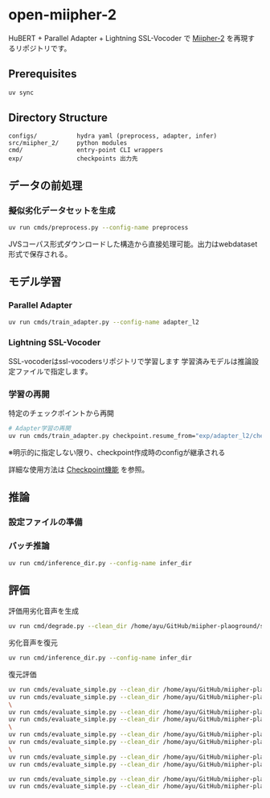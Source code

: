 # open-miipher-2

HuBERT + Parallel Adapter + Lightning SSL-Vocoder で [Miipher-2](https://arxiv.org/abs/2505.04457) を再現するリポジトリです。

## Prerequisites

```bash
uv sync
```

## Directory Structure

```
configs/           hydra yaml (preprocess, adapter, infer)
src/miipher_2/     python modules
cmd/               entry-point CLI wrappers
exp/               checkpoints 出力先
```

## データの前処理

### 擬似劣化データセットを生成

```bash
uv run cmds/preprocess.py --config-name preprocess
```
JVSコーパス形式ダウンロードした構造から直接処理可能。出力はwebdataset形式で保存される。

## モデル学習

### Parallel Adapter

```bash
uv run cmds/train_adapter.py --config-name adapter_l2
```

### Lightning SSL-Vocoder

SSL-vocoderはssl-vocodersリポジトリで学習します
学習済みモデルは推論設定ファイルで指定します。

### 学習の再開

特定のチェックポイントから再開
```bash
# Adapter学習の再開
uv run cmds/train_adapter.py checkpoint.resume_from="exp/adapter_l2/checkpoint_80k.pt" --config-name adapter_l2
```
※明示的に指定しない限り、checkpoint作成時のconfigが継承される

詳細な使用方法は [Checkpoint機能](docs/checkpoint_guide.md) を参照。


## 推論

### 設定ファイルの準備

### バッチ推論
```bash
uv run cmd/inference_dir.py --config-name infer_dir
```

## 評価

評価用劣化音声を生成
```bash
uv run cmd/degrade.py --clean_dir /home/ayu/GitHub/miipher-plaoground/samples --noise_dir /home/audio/TAU2023/dataset/TAU-urban-acoustic-scenes-2022-mobile-development/audio/ --out_dir /home/ayu/GitHub/miipher-plaoground/degrade_samples
```

劣化音声を復元
```bash
uv run cmd/inference_dir.py --config-name infer_dir
```

復元評価
```bash
uv run cmds/evaluate_simple.py --clean_dir /home/ayu/GitHub/miipher-plaoground/samples --restored_dir /home/ayu/GitHub/miipher-plaoground/hubert_large_l2/degrade_samples --outfile results/hubert_large_l2/degrade_samples.csv &&\
uv run cmds/evaluate_simple.py --clean_dir /home/ayu/GitHub/miipher-plaoground/samples --restored_dir /home/ayu/GitHub/miipher-plaoground/hubert_large_l2/samples_8khz_16khz --outfile results/hubert_large_l2/samples_8khz_16khz.csv &&\
\
uv run cmds/evaluate_simple.py --clean_dir /home/ayu/GitHub/miipher-plaoground/samples --restored_dir /home/ayu/GitHub/miipher-plaoground/mhubert_l6/degrade_samples --outfile results/mhubert_l6/degrade_samples.csv  &&\
uv run cmds/evaluate_simple.py --clean_dir /home/ayu/GitHub/miipher-plaoground/samples --restored_dir /home/ayu/GitHub/miipher-plaoground/mhubert_l6/samples_8khz_16khz --outfile results/mhubert_l6/samples_8khz_16khz.csv  &&\
\
uv run cmds/evaluate_simple.py --clean_dir /home/ayu/GitHub/miipher-plaoground/samples --restored_dir /home/ayu/GitHub/miipher-plaoground/wav2vec2_base_l2/degrade_samples --outfile results/wav2vec2_base_l2/degrade_samples.csv  &&\
uv run cmds/evaluate_simple.py --clean_dir /home/ayu/GitHub/miipher-plaoground/samples --restored_dir /home/ayu/GitHub/miipher-plaoground/wav2vec2_base_l2/samples_8khz_16khz --outfile results/wav2vec2_base_l2/samples_8khz_16khz.csv &&\
\
uv run cmds/evaluate_simple.py --clean_dir /home/ayu/GitHub/miipher-plaoground/samples --restored_dir /home/ayu/GitHub/miipher-plaoground/wavlm_base_l2/degrade_samples --outfile results/wavlm_base_l2/degrade_samples.csv  &&\
uv run cmds/evaluate_simple.py --clean_dir /home/ayu/GitHub/miipher-plaoground/samples --restored_dir /home/ayu/GitHub/miipher-plaoground/wavlm_base_l2/samples_8khz_16khz --outfile results/wavlm_base_l2/samples_8khz_16khz.csv

uv run cmds/evaluate_simple.py --clean_dir /home/ayu/GitHub/miipher-plaoground/samples --restored_dir /home/ayu/GitHub/miipher-plaoground/samples_8khz_16khz --outfile results/samples_8khz_16khz.csv &&\
uv run cmds/evaluate_simple.py --clean_dir /home/ayu/GitHub/miipher-plaoground/samples --restored_dir /home/ayu/GitHub/miipher-plaoground/degrade_samples --outfile results/degrade_samples.csv
```
